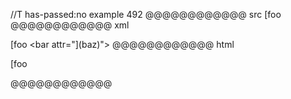 //T has-passed:no
example 492
@@@@@@@@@@@@ src
[foo <bar attr="](baz)">
@@@@@@@@@@@@ xml
<?xml version="1.0" encoding="UTF-8"?>
<!DOCTYPE document SYSTEM "CommonMark.dtd">
<document xmlns="http://commonmark.org/xml/1.0">
  <paragraph>
    <text>[foo </text>
    <html_inline>&lt;bar attr=&quot;](baz)&quot;&gt;</html_inline>
  </paragraph>
</document>
@@@@@@@@@@@@ html
<p>[foo <bar attr="](baz)"></p>
@@@@@@@@@@@@
